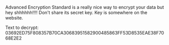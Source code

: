 Advanced Encryption Standard is a really nice way to encrypt your data but hey shhhhhh!!!! Don't share its secret key. Key is somewhere on the website.

Text to decrypt:  03692ED75F808357B70CA30683951582900485863FF53D8535EAE38F7068E2E2

